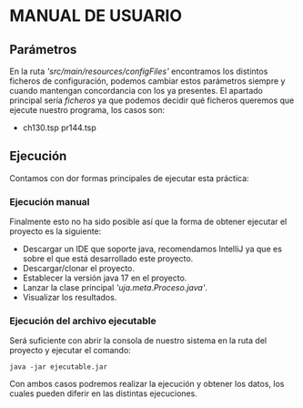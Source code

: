 # MANUAL DE USUARIO

## Parámetros

En la ruta _'src/main/resources/configFiles'_ encontramos los distintos ficheros de configuración, 
podemos cambiar estos parámetros siempre y cuando mantengan concordancia con los ya presentes. 
El apartado principal sería _ficheros_ ya que podemos decidir qué ficheros queremos que ejecute nuestro programa, los casos son:
- ch130.tsp pr144.tsp

## Ejecución

Contamos con dor formas principales de ejecutar esta práctica:

### Ejecución manual

Finalmente esto no ha sido posible así que la forma de obtener ejecutar el proyecto es la siguiente:

- Descargar un IDE que soporte java, recomendamos IntelliJ ya que es sobre el que 
  está desarrollado este proyecto.
- Descargar/clonar el proyecto.
- Establecer la versión java 17 en el proyecto.
- Lanzar la clase principal _'uja.meta.Proceso.java'_.
- Visualizar los resultados.

### Ejecución del archivo ejecutable

Será suficiente con abrir la consola de nuestro sistema en la ruta del proyecto y ejecutar el comando:

``
java -jar ejecutable.jar
``

Con ambos casos podremos realizar la ejecución y obtener los datos, los cuales pueden diferir en las distintas ejecuciones.
